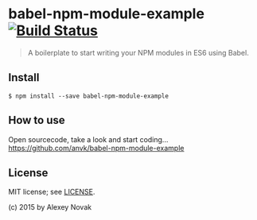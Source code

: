 # babel-npm-module-example [![Build Status](https://travis-ci.org/anvk/babel-npm-module-example.svg?branch=master)](https://travis-ci.org/anvk/babel-npm-module-example)

> A boilerplate to start writing your NPM modules in ES6 using Babel.


## Install

```
$ npm install --save babel-npm-module-example
```

## How to use

Open sourcecode, take a look and start coding...
https://github.com/anvk/babel-npm-module-example

## License

MIT license; see [LICENSE](./LICENSE).

(c) 2015 by Alexey Novak
